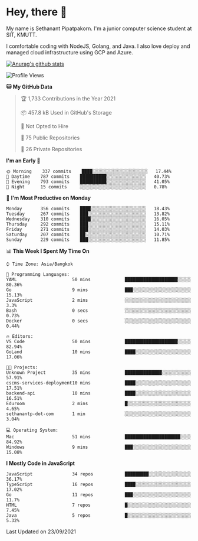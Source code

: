 # Hey, there 🙌
My name is Sethanant Pipatpakorn. I'm a junior computer science student at SIT, KMUTT.

I comfortable coding with NodeJS, Golang, and Java. I also love deploy and managed cloud infrastructure using GCP and Azure.


[![Anurag's github stats](https://github-readme-stats.vercel.app/api?username=thetkpark&count_private=true&show_icons=true&theme=tokyonight)](https://github.com/anuraghazra/github-readme-stats)

<!--START_SECTION:waka-->
![Profile Views](http://img.shields.io/badge/Profile%20Views-20-blue)

**🐱 My GitHub Data** 

> 🏆 1,733 Contributions in the Year 2021
 > 
> 📦 457.8 kB Used in GitHub's Storage 
 > 
> 🚫 Not Opted to Hire
 > 
> 📜 75 Public Repositories 
 > 
> 🔑 26 Private Repositories  
 > 
**I'm an Early 🐤** 

```text
🌞 Morning    337 commits    ████░░░░░░░░░░░░░░░░░░░░░   17.44% 
🌆 Daytime    787 commits    ██████████░░░░░░░░░░░░░░░   40.73% 
🌃 Evening    793 commits    ██████████░░░░░░░░░░░░░░░   41.05% 
🌙 Night      15 commits     ░░░░░░░░░░░░░░░░░░░░░░░░░   0.78%

```
📅 **I'm Most Productive on Monday** 

```text
Monday       356 commits    ████░░░░░░░░░░░░░░░░░░░░░   18.43% 
Tuesday      267 commits    ███░░░░░░░░░░░░░░░░░░░░░░   13.82% 
Wednesday    310 commits    ████░░░░░░░░░░░░░░░░░░░░░   16.05% 
Thursday     292 commits    ███░░░░░░░░░░░░░░░░░░░░░░   15.11% 
Friday       271 commits    ███░░░░░░░░░░░░░░░░░░░░░░   14.03% 
Saturday     207 commits    ██░░░░░░░░░░░░░░░░░░░░░░░   10.71% 
Sunday       229 commits    ███░░░░░░░░░░░░░░░░░░░░░░   11.85%

```


📊 **This Week I Spent My Time On** 

```text
⌚︎ Time Zone: Asia/Bangkok

💬 Programming Languages: 
YAML                     50 mins             ████████████████████░░░░░   80.36% 
Go                       9 mins              ███░░░░░░░░░░░░░░░░░░░░░░   15.13% 
JavaScript               2 mins              ░░░░░░░░░░░░░░░░░░░░░░░░░   3.3% 
Bash                     0 secs              ░░░░░░░░░░░░░░░░░░░░░░░░░   0.73% 
Docker                   0 secs              ░░░░░░░░░░░░░░░░░░░░░░░░░   0.44%

🔥 Editors: 
VS Code                  50 mins             ████████████████████░░░░░   82.94% 
GoLand                   10 mins             ████░░░░░░░░░░░░░░░░░░░░░   17.06%

🐱‍💻 Projects: 
Unknown Project          35 mins             ██████████████░░░░░░░░░░░   57.91% 
cscms-services-deployment10 mins             ████░░░░░░░░░░░░░░░░░░░░░   17.51% 
backend-api              10 mins             ████░░░░░░░░░░░░░░░░░░░░░   16.51% 
Eduroom                  2 mins              █░░░░░░░░░░░░░░░░░░░░░░░░   4.65% 
sethanantp-dot-com       1 min               ░░░░░░░░░░░░░░░░░░░░░░░░░   3.04%

💻 Operating System: 
Mac                      51 mins             █████████████████████░░░░   84.92% 
Windows                  9 mins              ███░░░░░░░░░░░░░░░░░░░░░░   15.08%

```

**I Mostly Code in JavaScript** 

```text
JavaScript               34 repos            █████████░░░░░░░░░░░░░░░░   36.17% 
TypeScript               16 repos            ████░░░░░░░░░░░░░░░░░░░░░   17.02% 
Go                       11 repos            ███░░░░░░░░░░░░░░░░░░░░░░   11.7% 
HTML                     7 repos             █░░░░░░░░░░░░░░░░░░░░░░░░   7.45% 
Java                     5 repos             █░░░░░░░░░░░░░░░░░░░░░░░░   5.32%

```



 Last Updated on 23/09/2021
<!--END_SECTION:waka-->
